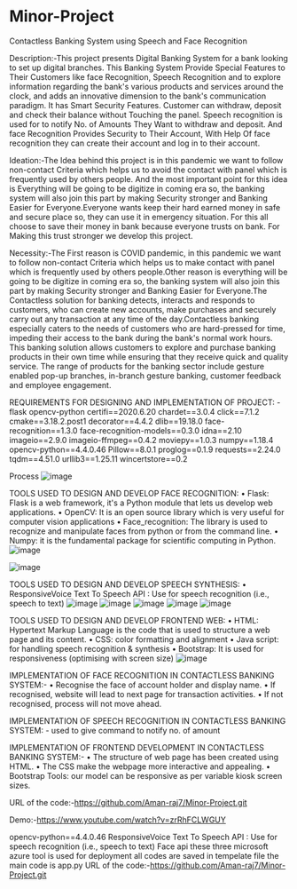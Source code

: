 # Minor-Project
Contactless Banking System using Speech and  Face Recognition

Description:-This project presents Digital Banking System for a bank looking to set up digital branches. This Banking System Provide Special Features to Their Customers like face Recognition, Speech Recognition and to explore information regarding the bank's various products and services around the clock, and adds an innovative dimension to the bank's communication paradigm. It has Smart Security Features. Customer can withdraw, deposit and check their balance without Touching the panel. Speech recognition is used for to notify No. of Amounts They Want to withdraw and deposit. And face Recognition Provides Security to Their Account, With Help Of face recognition they can create their account and log in to their account.

Ideation:-The Idea behind this project is in this pandemic we want to follow non-contact Criteria which helps us to avoid the contact with panel which is frequently used by others people. And the most important point for this idea is Everything will be going to be digitize in coming era so, the banking system will also join this part by making Security stronger and Banking Easier for Everyone.Everyone wants keep their hard earned money in safe and secure place so, they can use it in emergency situation. For this all choose to save their money in bank because everyone trusts on bank. For Making this trust stronger we develop this project.

Necessity:-The First reason is COVID pandemic, in this pandemic we want to follow non-contact Criteria which helps us to make contact with panel which is frequently used by others people.Other reason is everything will be going to be digitize in coming era so, the banking system will also join this part by making Security stronger and Banking Easier for Everyone.The Contactless solution for banking detects, interacts and responds to customers, who can create new accounts, make purchases and securely carry out any transaction at any time of the day.Contactless banking especially caters to the needs of customers who are hard-pressed for time, impeding their access to the bank during the bank's normal work hours. This banking solution allows customers to explore and purchase banking products in their own time while ensuring that they receive quick and quality service. The range of products for the banking sector include gesture enabled pop-up branches, in-branch gesture banking, customer feedback and employee engagement.

REQUIREMENTS FOR DESIGNING AND IMPLEMENTATION OF PROJECT: -
flask
opencv-python
certifi==2020.6.20
chardet==3.0.4
click==7.1.2
cmake==3.18.2.post1
decorator==4.4.2
dlib==19.18.0
face-recognition==1.3.0
face-recognition-models==0.3.0
idna==2.10
imageio==2.9.0
imageio-ffmpeg==0.4.2
moviepy==1.0.3
numpy==1.18.4
opencv-python==4.4.0.46
Pillow==8.0.1
proglog==0.1.9
requests==2.24.0
tqdm==4.51.0
urllib3==1.25.11
wincertstore==0.2

Process
![image](https://user-images.githubusercontent.com/47324818/151411313-4e552725-cc28-4a0f-9de5-326306b1c6db.png)


TOOLS USED TO DESIGN AND DEVELOP FACE RECOGNITION:
• Flask: Flask is a web framework, it's a Python module that
lets us develop web applications.
• OpenCV: It is an open source library which is very useful
for computer vision applications
• Face_recognition: The library is used to recognize and manipulate faces
from python or from the command line.
• Numpy: it is the fundamental package for scientific computing in Python.
![image](https://user-images.githubusercontent.com/47324818/151412967-daffb7a7-cc59-429c-b361-1b2b4e4eb894.png)

![image](https://user-images.githubusercontent.com/47324818/151411470-ebc19cb7-1793-4db3-8135-14acaef08a8e.png)


TOOLS USED TO DESIGN AND DEVELOP SPEECH SYNTHESIS:
• ResponsiveVoice Text To Speech API : Use for speech recognition (i.e., speech to text)
![image](https://user-images.githubusercontent.com/47324818/151411548-8c43a814-7d40-4be2-9ec4-b07484c19298.png)
![image](https://user-images.githubusercontent.com/47324818/151411603-badff939-bc03-4f20-a7e3-69d502202b07.png)
![image](https://user-images.githubusercontent.com/47324818/151411687-179d357f-f4e1-4a98-a9cf-a38733b03f54.png)
![image](https://user-images.githubusercontent.com/47324818/151411731-e8d71fa3-bff5-487c-b7d5-bef6f4da0d25.png)
![image](https://user-images.githubusercontent.com/47324818/151411805-f37d9093-9058-4417-ac07-f6c0286420b6.png)


TOOLS USED TO DESIGN AND DEVELOP FRONTEND WEB:
• HTML: Hypertext Markup Language is the code that is used to structure a web page and its content.
• CSS: color formatting and alignment
• Java script: for handling speech recognition & synthesis
• Bootstrap: It is used for responsiveness (optimising with screen size)
![image](https://user-images.githubusercontent.com/47324818/151411863-1b159454-2fd7-42ec-a90c-f53629dea727.png)


IMPLEMENTATION OF FACE RECOGNITION IN CONTACTLESS BANKING SYSTEM:-
• Recognise the face of account holder and display name.
• If recognised, website will lead to next page for transaction activities.
• If not recognised, process will not move ahead.

IMPLEMENTATION OF SPEECH RECOGNITION IN CONTACTLESS BANKING SYSTEM: -
used to give command to notify no. of amount

IMPLEMENTATION OF FRONTEND DEVELOPMENT IN CONTACTLESS BANKING SYSTEM:-
• The structure of web page has been created using HTML.
• The CSS make the webpage more interactive and appealing.
• Bootstrap Tools: our model can be responsive as per variable kiosk screen sizes.

URL of the code:-https://github.com/Aman-raj7/Minor-Project.git

Demo:-https://www.youtube.com/watch?v=zrRhFCLWGUY

opencv-python==4.4.0.46
ResponsiveVoice Text To Speech API : Use for speech recognition (i.e., speech to text)
Face api
these three microsoft azure tool is used for deployment all codes are saved in tempelate file the main code is app.py
URL of the code:-https://github.com/Aman-raj7/Minor-Project.git
